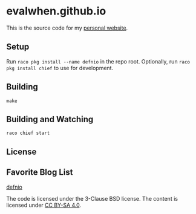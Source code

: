 # evalwhen.github.io

This is the source code for my [personal website](https://evalwhen.github.io).

## Setup

Run `raco pkg install --name defnio` in the repo root. Optionally, run
`raco pkg install chief` to use for development.

## Building

`make`

## Building and Watching

`raco chief start`

## License

## Favorite Blog List

[defnio]

The code is licensed under the 3-Clause BSD license.  The content is
licensed under [CC BY-SA 4.0].

[CC BY-SA 4.0]: https://creativecommons.org/licenses/by-sa/4.0/
[defnio]: https://defn.io
